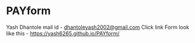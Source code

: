# PAYform
Yash Dhantole
mail id - dhantoleyash2002@gmail.com
Click link Form look like this - https://yash6265.github.io/PAYform/
